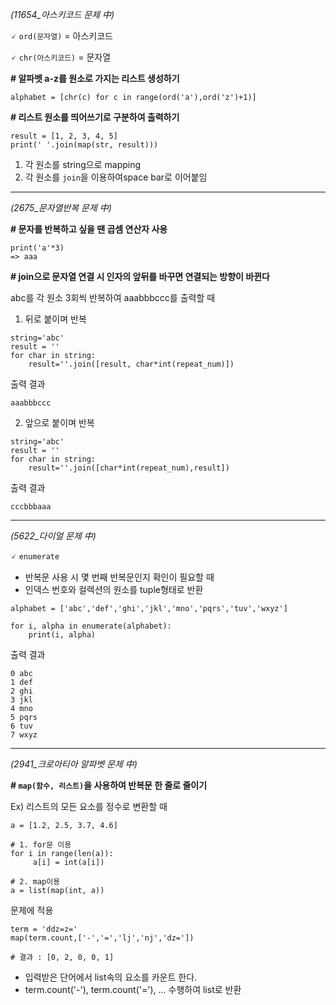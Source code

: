 *(11654_아스키코드 문제 中)*

🗸 `ord(문자열)` = 아스키코드

🗸 `chr(아스키코드)` = 문자열


**# 알파벳 a-z를 원소로 가지는 리스트 생성하기**
```
alphabet = [chr(c) for c in range(ord('a'),ord('z')+1)]
```
**# 리스트 원소를 띄어쓰기로 구분하여 출력하기**

```
result = [1, 2, 3, 4, 5]
print(' '.join(map(str, result)))
```
1. 각 원소를 string으로 mapping
2. 각 원소를 `join`을 이용하여space bar로 이어붙임

---
*(2675_문자열반복 문제 中)*

**# 문자를 반복하고 싶을 땐 곱셈 연산자 사용**
```
print('a'*3)
=> aaa
```
**# join으로 문자열 연결 시 인자의 앞뒤를 바꾸면 연결되는 방향이 바뀐다**

abc를 각 원소 3회씩 반복하여 aaabbbccc를 출력할 때
1. 뒤로 붙이며 반복
```
string='abc'
result = ''
for char in string:
    result=''.join([result, char*int(repeat_num)])
```
출력 결과
```
aaabbbccc
```
2. 앞으로 붙이며 반복
```
string='abc'
result = ''
for char in string:
    result=''.join([char*int(repeat_num),result])
```
출력 결과
```
cccbbbaaa
```
---
*(5622_다이얼 문제 中)*

🗸 `enumerate`
* 반복문 사용 시 몇 번째 반복문인지 확인이 필요할 때
* 인덱스 번호와 컬렉션의 원소를 tuple형태로 반환
```
alphabet = ['abc','def','ghi','jkl','mno','pqrs','tuv','wxyz']

for i, alpha in enumerate(alphabet):
    print(i, alpha)
```
출력 결과
```
0 abc
1 def
2 ghi
3 jkl
4 mno
5 pqrs
6 tuv
7 wxyz
```
---
*(2941_크로아티아 알파벳 문제 中)*

**# `map(함수, 리스트)`을 사용하여 반복문 한 줄로 줄이기**

Ex) 리스트의 모든 요소를 정수로 변환할 때
```
a = [1.2, 2.5, 3.7, 4.6]

# 1. for문 이용
for i in range(len(a)):
     a[i] = int(a[i])

# 2. map이용
a = list(map(int, a))
```
문제에 적용
```
term = 'ddz=z='
map(term.count,['-','=','lj','nj','dz='])

# 결과 : [0, 2, 0, 0, 1]
```
* 입력받은 단어에서 list속의 요소를 카운트 한다.
* term.count('-'), term.count('='), ... 수행하여 list로 반환
